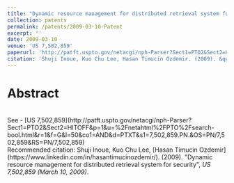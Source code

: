 ```yaml
---
title: "Dynamic resource management for distributed retrieval system for security"
collection: patents
permalink: /patents/2009-03-10-Patent
excerpt: ''
date: 2009-03-10
venue: 'US 7,502,859'
paperurl: 'http://patft.uspto.gov/netacgi/nph-Parser?Sect1=PTO2&Sect2=HITOFF&p=1&u=%2Fnetahtml%2FPTO%2Fsearch-bool.html&r=1&f=G&l=50&co1=AND&d=PTXT&s1=7,502,859.PN.&OS=PN/7,502,859&RS=PN/7,502,859'
citation: 'Shuji Inoue, Kuo Chu Lee, Hasan Timucin Ozdemir. (2009). &quot;Content based secure rendezvous chaotic routing system for ultra high speed mobile communications in ad hoc network environment&quot;, <i>US 7,502,859 (March 10, 2009)</i>.'
---
```


Abstract
========
<br>
See
- [US 7,502,859](http://patft.uspto.gov/netacgi/nph-Parser?Sect1=PTO2&Sect2=HITOFF&p=1&u=%2Fnetahtml%2FPTO%2Fsearch-bool.html&r=1&f=G&l=50&co1=AND&d=PTXT&s1=7,502,859.PN.&OS=PN/7,502,859&RS=PN/7,502,859)

<br>
Recommended citation: Shuji Inoue, Kuo Chu Lee, [Hasan Timucin Ozdemir](https://www.linkedin.com/in/hasantimucinozdemir/). (2009). "Dynamic resource management for distributed retrieval system for security", <i>US 7,502,859 (March 10, 2009)</i>. 
